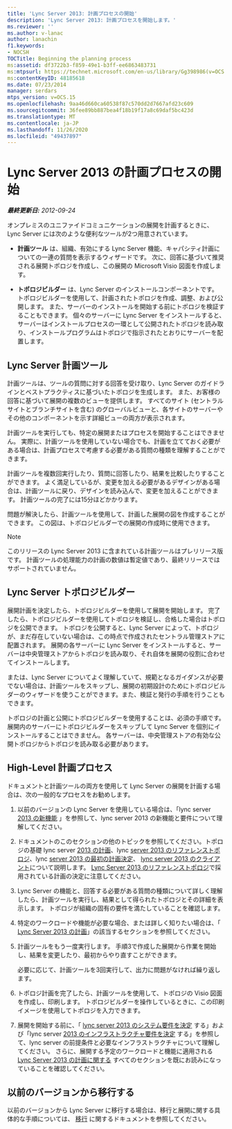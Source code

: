 ```yaml
---
title: 'Lync Server 2013: 計画プロセスの開始'
description: 'Lync Server 2013: 計画プロセスを開始します。'
ms.reviewer: ''
ms.author: v-lanac
author: lanachin
f1.keywords:
- NOCSH
TOCTitle: Beginning the planning process
ms:assetid: df3722b3-f859-49e1-b3ff-ee6863483731
ms:mtpsurl: https://technet.microsoft.com/en-us/library/Gg398986(v=OCS.15)
ms:contentKeyID: 48185618
ms.date: 07/23/2014
manager: serdars
mtps_version: v=OCS.15
ms.openlocfilehash: 9aa46d660ca60538f87c570dd2d7667afd23c609
ms.sourcegitcommit: 36fee89bb887bea4f18b19f17a8c69daf5bc423d
ms.translationtype: MT
ms.contentlocale: ja-JP
ms.lasthandoff: 11/26/2020
ms.locfileid: "49437897"
---
```

# <a name="beginning-the-planning-process-for-lync-server-2013"></a>Lync Server 2013 の計画プロセスの開始

<div data-xmlns="http://www.w3.org/1999/xhtml">

<div class="topic" data-xmlns="http://www.w3.org/1999/xhtml" data-msxsl="urn:schemas-microsoft-com:xslt" data-cs="https://msdn.microsoft.com/">

<div data-asp="https://msdn2.microsoft.com/asp">



</div>

<div id="mainSection">

<div id="mainBody">

<span> </span>

_**最終更新日:** 2012-09-24_

オンプレミスのユニファイドコミュニケーションの展開を計画するときに、Lync Server には次のような便利なツールが2つ用意されています。

  - **計画ツール** は、組織、有効にする Lync Server 機能、キャパシティ計画についての一連の質問を表示するウィザードです。 次に、回答に基づいて推奨される展開トポロジを作成し、この展開の Microsoft Visio 図面を作成します。

  - **トポロジビルダー** は、Lync Server のインストールコンポーネントです。 トポロジビルダーを使用して、計画されたトポロジを作成、調整、および公開します。 また、サーバーのインストールを開始する前にトポロジを検証することもできます。 個々のサーバーに Lync Server をインストールすると、サーバーはインストールプロセスの一環として公開されたトポロジを読み取り、インストールプログラムはトポロジで指示されたとおりにサーバーを配置します。

<div>

## <a name="lync-server-planning-tool"></a>Lync Server 計画ツール

計画ツールは、ツールの質問に対する回答を受け取り、Lync Server のガイドラインとベストプラクティスに基づいたトポロジを生成します。 また、お客様の回答に基づいて展開の複数のビューを提供します。 すべてのサイト (セントラルサイトとブランチサイトを含む) のグローバルビューと、各サイトのサーバーやその他のコンポーネントを示す詳細ビューの両方が表示されます。

計画ツールを実行しても、特定の展開またはプロセスを開始することはできません。 実際に、計画ツールを使用していない場合でも、計画を立てておく必要がある場合は、計画プロセスで考慮する必要がある質問の種類を理解することができます。

計画ツールを複数回実行したり、質問に回答したり、結果を比較したりすることができます。 よく満足しているが、変更を加える必要があるデザインがある場合は、計画ツールに戻り、デザインを読み込んで、変更を加えることができます。 計画ツールの完了には15分ほどかかります。

問題が解決したら、計画ツールを使用して、計画した展開の図を作成することができます。 この図は、トポロジビルダーでの展開の作成時に使用できます。

<div>


> [!NOTE]  
> このリリースの Lync Server 2013 に含まれている計画ツールはプレリリース版です。 計画ツールの処理能力の計画の数値は暫定値であり、最終リリースではサポートされていません。



</div>

</div>

<div>

## <a name="lync-server-topology-builder"></a>Lync Server トポロジビルダー

展開計画を決定したら、トポロジビルダーを使用して展開を開始します。 完了したら、トポロジビルダーを使用してトポロジを検証し、合格した場合はトポロジを公開できます。 トポロジを公開すると、Lync Server によって、トポロジが、まだ存在していない場合は、この時点で作成されたセントラル管理ストアに配置されます。 展開の各サーバーに Lync Server をインストールすると、サーバーは中央管理ストアからトポロジを読み取り、それ自体を展開の役割に合わせてインストールします。

または、Lync Server についてよく理解していて、規範となるガイダンスが必要でない場合は、計画ツールをスキップし、展開の初期設計のためにトポロジビルダーのウィザードを使うことができます。また、検証と発行の手順を行うこともできます。

トポロジの計画と公開にトポロジビルダーを使用することは、必須の手順です。 展開内のサーバーにトポロジビルダーをスキップして Lync Server を個別にインストールすることはできません。 各サーバーは、中央管理ストアの有効な公開トポロジからトポロジを読み取る必要があります。

</div>

<div>

## <a name="high-level-planning-process"></a>High-Level 計画プロセス

ドキュメントと計画ツールの両方を使用して Lync Server の展開を計画する場合は、次の一般的なプロセスをお勧めします。

1.  以前のバージョンの Lync Server を使用している場合は、「lync server [2013 の新機能](lync-server-2013-new-features.md) 」を参照して、lync server 2013 の新機能と要件について理解してください。

2.  ドキュメントのこのセクションの他のトピックを参照してください。トポロジの基礎 lync server [2013 の計画](lync-server-2013-topology-basics-you-must-know-before-planning.md)、lync [server 2013 のリファレンストポロジ](lync-server-2013-reference-topologies.md)、lync [server 2013 の最初の計画決定](lync-server-2013-initial-planning-decisions.md)、 [lync server 2013 のクライアント](lync-server-2013-clients.md)について説明します。 [Lync Server 2013 のリファレンストポロジ](lync-server-2013-reference-topologies.md)で採用されている計画の決定に注意してください。

3.  Lync Server の機能と、回答する必要がある質問の種類について詳しく理解したら、計画ツールを実行し、結果として得られたトポロジとその詳細を表示します。 トポロジが組織の固有の要件を満たしていることを確認します。

4.  特定のワークロードや機能が必要な場合、または詳しく知りたい場合は、「 [Lync Server 2013 の計画](lync-server-2013-planning.md)」の該当するセクションを参照してください。

5.  計画ツールをもう一度実行します。 手順3で作成した展開から作業を開始し、結果を変更したり、最初からやり直すことができます。
    
    必要に応じて、計画ツールを3回実行して、出力に問題がなければ繰り返します。

6.  トポロジ計画を完了したら、計画ツールを使用して、トポロジの Visio 図面を作成し、印刷します。 トポロジビルダーを操作しているときに、この印刷イメージを使用してトポロジを入力できます。

7.  展開を開始する前に、「 [lync server 2013 のシステム要件を決定](lync-server-2013-determining-your-system-requirements.md) する」および「lync server [2013 のインフラストラクチャ要件を決定](lync-server-2013-determining-your-infrastructure-requirements.md) する」を参照して、lync server の前提条件と必要なインフラストラクチャについて理解してください。 さらに、展開する予定のワークロードと機能に適用される [Lync Server 2013 の計画に関する](lync-server-2013-planning.md) すべてのセクションを既にお読みになっていることを確認してください。

</div>

<div>

## <a name="migrating-from-previous-versions"></a>以前のバージョンから移行する

以前のバージョンから Lync Server に移行する場合は、移行と展開に関する具体的な手順については、 [移行](migration.md) に関するドキュメントを参照してください。

</div>

</div>

<span> </span>

</div>

</div>

</div>

